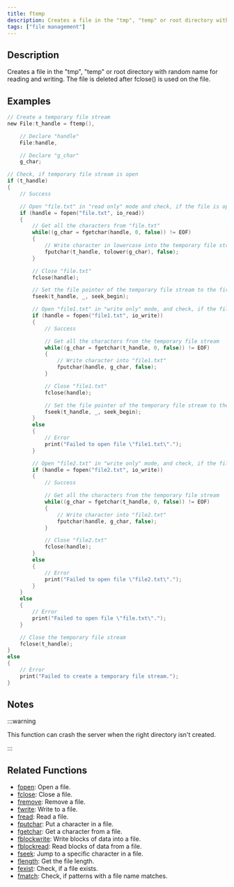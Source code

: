 ```yaml
---
title: ftemp
description: Creates a file in the "tmp", "temp" or root directory with random name for reading and writing.
tags: ["file management"]
---
```


<LowercaseNote />

## Description

Creates a file in the "tmp", "temp" or root directory with random name for reading and writing. The file is deleted after fclose() is used on the file.

## Examples

```c
// Create a temporary file stream
new File:t_handle = ftemp(),

    // Declare "handle"
    File:handle,

    // Declare "g_char"
    g_char;

// Check, if temporary file stream is open
if (t_handle)
{
    // Success

    // Open "file.txt" in "read only" mode and check, if the file is open
    if (handle = fopen("file.txt", io_read))
    {
        // Get all the characters from "file.txt"
        while((g_char = fgetchar(handle, 0, false)) != EOF)
        {
            // Write character in lowercase into the temporary file stream
            fputchar(t_handle, tolower(g_char), false);
        }

        // Close "file.txt"
        fclose(handle);

        // Set the file pointer of the temporary file stream to the first byte
        fseek(t_handle, _, seek_begin);

        // Open "file1.txt" in "write only" mode, and check, if the file is open
        if (handle = fopen("file1.txt", io_write))
        {
            // Success

            // Get all the characters from the temporary file stream
            while((g_char = fgetchar(t_handle, 0, false)) != EOF)
            {
                // Write character into "file1.txt"
                fputchar(handle, g_char, false);
            }

            // Close "file1.txt"
            fclose(handle);

            // Set the file pointer of the temporary file stream to the first byte
            fseek(t_handle, _, seek_begin);
        }
        else
        {
            // Error
            print("Failed to open file \"file1.txt\".");
        }

        // Open "file2.txt" in "write only" mode, and check, if the file is open
        if (handle = fopen("file2.txt", io_write))
        {
            // Success

            // Get all the characters from the temporary file stream
            while((g_char = fgetchar(t_handle, 0, false)) != EOF)
            {
                // Write character into "file2.txt"
                fputchar(handle, g_char, false);
            }

            // Close "file2.txt"
            fclose(handle);
        }
        else
        {
            // Error
            print("Failed to open file \"file2.txt\".");
        }
    }
    else
    {
        // Error
        print("Failed to open file \"file.txt\".");
    }

    // Close the temporary file stream
    fclose(t_handle);
}
else
{
    // Error
    print("Failed to create a temporary file stream.");
}
```

## Notes

:::warning

This function can crash the server when the right directory isn't created.

:::

## Related Functions

- [fopen](fopen): Open a file.
- [fclose](fclose): Close a file.
- [fremove](fremove): Remove a file.
- [fwrite](fwrite): Write to a file.
- [fread](fread): Read a file.
- [fputchar](fputchar): Put a character in a file.
- [fgetchar](fgetchar): Get a character from a file.
- [fblockwrite](fblockwrite): Write blocks of data into a file.
- [fblockread](fblockread): Read blocks of data from a file.
- [fseek](fseek): Jump to a specific character in a file.
- [flength](flength): Get the file length.
- [fexist](fexist): Check, if a file exists.
- [fmatch](fmatch): Check, if patterns with a file name matches.
